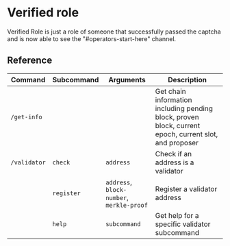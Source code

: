 # Verified role

Verified Role is just a role of someone that successfully passed the captcha and is now able to see the "#operators-start-here" channel.

## Reference

| Command      | Subcommand | Arguments                                 | Description                                                                                            |
| ------------ | ---------- | ----------------------------------------- | ------------------------------------------------------------------------------------------------------ |
| `/get-info`  |            |                                           | Get chain information including pending block, proven block, current epoch, current slot, and proposer |
| `/validator` | `check`    | `address`                                 | Check if an address is a validator                                                                     |
|              | `register` | `address`, `block-number`, `merkle-proof` | Register a validator address                                                                           |
|              | `help`     | `subcommand`                              | Get help for a specific validator subcommand                                                           |

